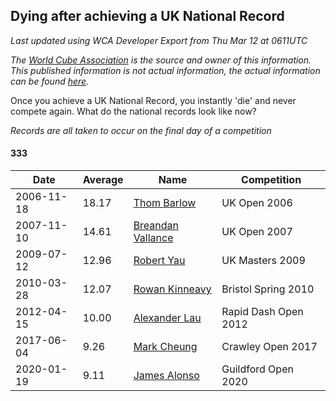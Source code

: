 ## Dying after achieving a UK National Record 

*Last updated using WCA Developer Export from Thu Mar 12 at 0611UTC*

*The [World Cube Association](https://www.worldcubeassociation.org) is the source and owner of this information. This published information is not actual information, the actual information can be found [here](https://www.worldcubeassociation.org/results).*

Once you achieve a UK National Record, you instantly 'die' and never compete again. What do the national records look like now?

*Records are all taken to occur on the final day of a competition*

#### 333

|Date|Average|Name|Competition|  
|--|--|--|--|  
|2006-11-18|18.17|[Thom Barlow](https://www.worldcubeassociation.org/persons/2006BARL01)|UK Open 2006|  
|2007-11-10|14.61|[Breandan Vallance](https://www.worldcubeassociation.org/persons/2007VALL01)|UK Open 2007|  
|2009-07-12|12.96|[Robert Yau](https://www.worldcubeassociation.org/persons/2009YAUR01)|UK Masters 2009|  
|2010-03-28|12.07|[Rowan Kinneavy](https://www.worldcubeassociation.org/persons/2008KINN01)|Bristol Spring 2010|  
|2012-04-15|10.00|[Alexander Lau](https://www.worldcubeassociation.org/persons/2011LAUA01)|Rapid Dash Open 2012|  
|2017-06-04|9.26|[Mark Cheung](https://www.worldcubeassociation.org/persons/2017CHEU01)|Crawley Open 2017|  
|2020-01-19|9.11|[James Alonso](https://www.worldcubeassociation.org/persons/2018ALON07)|Guildford Open 2020|  
